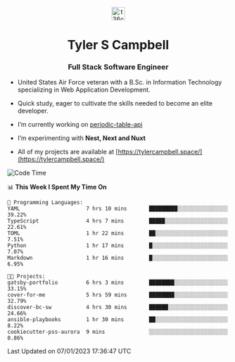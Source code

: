 <p align="center">
<a href="https://www.linkedin.com/in/t36campbell" target="blank"><img align="center" src="https://ik.imagekit.io/t36campbell/Portfolio/linkedin.png.original_m8bbGgPh6.png" alt="t36campbell" height="30" width="30" /></a>
</p>
<h1 align="center">Tyler S Campbell</h1>
<h3 align="center">Full Stack Software Engineer</h3>

* United States Air Force veteran with a B.Sc. in Information Technology specializing in Web Application Development. 

* Quick study, eager to cultivate the skills needed to become an elite developer.

* I’m currently working on [periodic-table-api](https://github.com/t36campbell/periodic-table-api)

* I’m experimenting with **Nest, Next and Nuxt**

* All of my projects are available at [https://tylercampbell.space/](https://tylercampbell.space/)

<!--START_SECTION:waka-->
![Code Time](http://img.shields.io/badge/Code%20Time-2%2C083%20hrs%207%20mins-blue)

📊 **This Week I Spent My Time On** 

```text
💬 Programming Languages: 
YAML                     7 hrs 10 mins       █████████░░░░░░░░░░░░░░░░   39.22% 
TypeScript               4 hrs 7 mins        █████░░░░░░░░░░░░░░░░░░░░   22.61% 
TOML                     1 hr 22 mins        ██░░░░░░░░░░░░░░░░░░░░░░░   7.51% 
Python                   1 hr 17 mins        █░░░░░░░░░░░░░░░░░░░░░░░░   7.07% 
Markdown                 1 hr 16 mins        █░░░░░░░░░░░░░░░░░░░░░░░░   6.95%

🐱‍💻 Projects: 
gatsby-portfolio         6 hrs 3 mins        ████████░░░░░░░░░░░░░░░░░   33.15% 
cover-for-me             5 hrs 59 mins       ████████░░░░░░░░░░░░░░░░░   32.79% 
discover-bc-sw           4 hrs 30 mins       ██████░░░░░░░░░░░░░░░░░░░   24.66% 
ansible-playbooks        1 hr 30 mins        ██░░░░░░░░░░░░░░░░░░░░░░░   8.22% 
cookiecutter-pss-aurora  9 mins              ░░░░░░░░░░░░░░░░░░░░░░░░░   0.86%

```


 Last Updated on 07/01/2023 17:36:47 UTC
<!--END_SECTION:waka-->
